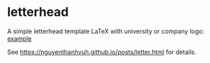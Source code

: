 # letterhead
A simple letterhead template LaTeX with university or company logo:  [example](./ref-letter.pdf)


See https://nguyenthanhvuh.github.io/posts/letter.html for details.



